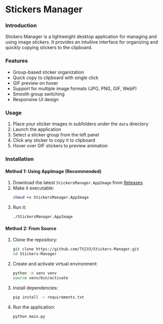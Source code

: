 # Stickers Manager

### Introduction
Stickers Manager is a lightweight desktop application for managing and using image stickers. It provides an intuitive interface for organizing and quickly copying stickers to the clipboard.

### Features
- Group-based sticker organization
- Quick copy to clipboard with single click
- GIF preview on hover
- Support for multiple image formats (JPG, PNG, GIF, WebP)
- Smooth group switching
- Responsive UI design

### Usage
1. Place your sticker images in subfolders under the `data` directory
2. Launch the application
3. Select a sticker group from the left panel
4. Click any sticker to copy it to clipboard
5. Hover over GIF stickers to preview animation

### Installation

#### Method 1: Using AppImage (Recommended)
1. Download the latest `StickersManager.AppImage` from [Releases](https://github.com/TV233/Stickers-Manager/releases)
2. Make it executable:
   ```bash
   chmod +x StickersManager.AppImage
   ```
3. Run it:
   ```bash
   ./StickersManager.AppImage
   ```

#### Method 2: From Source
1. Clone the repository:
   ```bash
   git clone https://github.com/TV233/Stickers-Manager.git
   cd Stickers-Manager
   ```
2. Create and activate virtual environment:
   ```bash
   python -m venv venv
   source venv/bin/activate
   ```
3. Install dependencies:
   ```bash
   pip install -r requirements.txt
   ```
4. Run the application:
   ```bash
   python main.py
   ```
